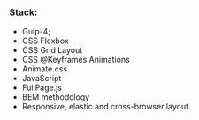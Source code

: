 ### Stack:
* Gulp-4;
* CSS Flexbox
* CSS Grid Layout
* CSS @Keyframes Animations
* Animate.css
* JavaScript
* FullPage.js
* BEM methodology
* Responsive, elastic and cross-browser layout.
